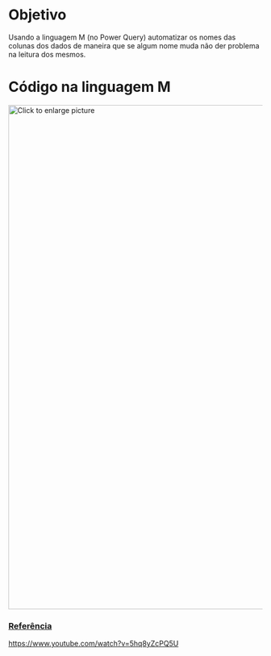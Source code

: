 # Objetivo
Usando a linguagem M (no Power Query) automatizar os nomes das colunas dos dados de maneira que se algum nome muda não der problema na leitura dos mesmos.

# Código na linguagem M
<a href="https://drive.google.com/uc?export=view&id=1yTPOwieRsNMDQRoFypRf4kfF3FnxEPod"><img src="https://drive.google.com/uc?export=view&id=1yTPOwieRsNMDQRoFypRf4kfF3FnxEPod" style="width: 1000px; max-width: 100%; height: auto" title="Click to enlarge picture" />

### Referência
https://www.youtube.com/watch?v=5hq8yZcPQ5U
